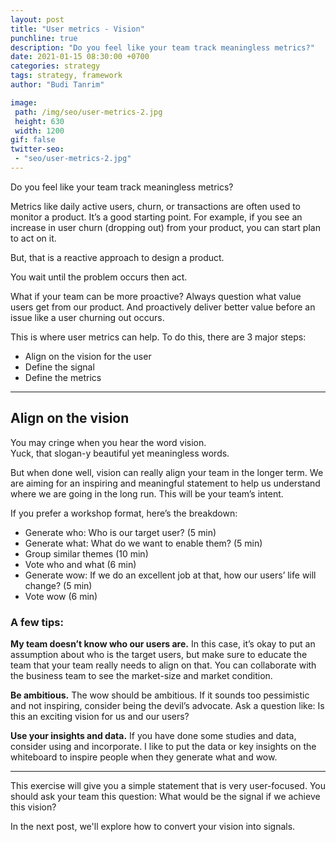 ```yaml
---
layout: post
title: "User metrics - Vision"
punchline: true
description: "Do you feel like your team track meaningless metrics?"
date: 2021-01-15 08:30:00 +0700
categories: strategy
tags: strategy, framework
author: "Budi Tanrim"

image:
 path: /img/seo/user-metrics-2.jpg
 height: 630
 width: 1200
gif: false
twitter-seo: 
 - "seo/user-metrics-2.jpg"
---
```


Do you feel like your team track meaningless metrics?

Metrics like daily active users, churn, or transactions are often used to monitor a product. It’s a good starting point. For example, if you see an increase in user churn (dropping out) from your product, you can start plan to act on it.

But, that is a reactive approach to design a product.

You wait until the problem occurs then act.

What if your team can be more proactive? Always question what value users get from our product. And proactively deliver better value before an issue like a user churning out occurs.

This is where user metrics can help. To do this, there are 3 major steps:

- Align on the vision for the user
- Define the signal
- Define the metrics

---


## Align on the vision

You may cringe when you hear the word vision.<br/>
Yuck, that slogan-y beautiful yet meaningless words.

But when done well, vision can really align your team in the longer term. We are aiming for an inspiring and meaningful statement to help us understand where we are going in the long run. This will be your team’s intent. 

If you prefer a workshop format, here’s the breakdown:

* Generate who: Who is our target user? (5 min)
* Generate what: What do we want to enable them? (5 min)
* Group similar themes (10 min)
* Vote who and what (6 min)
* Generate wow: If we do an excellent job at that, how our users’ life will change? (5 min)
* Vote wow (6 min)

### A few tips:

**My team doesn’t know who our users are.** In this case, it’s okay to put an assumption about who is the target users, but make sure to educate the team that your team really needs to align on that. You can collaborate with the business team to see the market-size and market condition.

**Be ambitious.** The wow should be ambitious. If it sounds too pessimistic and not inspiring, consider being the devil’s advocate. Ask a question like: Is this an exciting vision for us and our users?

**Use your insights and data.** If you have done some studies and data, consider using and incorporate. I like to put the data or key insights on the whiteboard to inspire people when they generate what and wow.

---

This exercise will give you a simple statement that is very user-focused. You should ask your team this question: What would be the signal if we achieve this vision?

In the next post, we'll explore how to convert your vision into signals.




